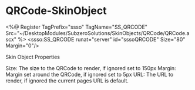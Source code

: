 # QRCode-SkinObject
<%@ Register TagPrefix="ssso" TagName="SS_QRCODE" Src="~/DesktopModules/SubzeroSolutions/SkinObjects/QRCode/QRCode.ascx" %>
<ssso:SS_QRCODE runat="server" id="sssoQRCODE" Size="80" Margin="0"/>

Skin Object Properties

Size: 
The size to the QRCode to render, 
if ignored set to 150px
Margin:
Margin set around the QRCode,
if ignored set to 5px
URL:
The URL to render,
if ignored the current pages URL is default.
